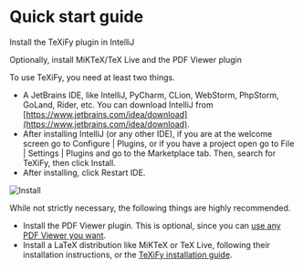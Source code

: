 # Quick start guide

<tldr>
<p>Install the TeXiFy plugin in IntelliJ</p>
<p>Optionally, install MiKTeX/TeX Live and the PDF Viewer plugin</p>
</tldr>

To use TeXiFy, you need at least two things.

* A JetBrains IDE, like IntelliJ, PyCharm, CLion, WebStorm, PhpStorm, GoLand, Rider, etc. You can download IntelliJ from [https://www.jetbrains.com/idea/download](https://www.jetbrains.com/idea/download).
* After installing IntelliJ (or any other IDE), if you are at the welcome screen go to <ui-path>Configure | Plugins</ui-path>, or if you have a project open go to <ui-path>File | Settings | Plugins</ui-path> and go to the <control>Marketplace</control> tab. Then, search for TeXiFy, then click Install.
* After installing, click <control>Restart IDE</control>.

![Install](install.png)

While not strictly necessary, the following things are highly recommended.

* Install the PDF Viewer plugin. This is optional, since you can [use any PDF Viewer you want](PDF-viewers.md).
* Install a LaTeX distribution like MiKTeX or TeX Live, following their installation instructions, or the [TeXiFy installation guide](Installation-guide.md).